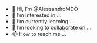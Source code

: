 - 👋 Hi, I’m @AlessandroMDO
- 👀 I’m interested in ...
- 🌱 I’m currently learning ...
- 💞️ I’m looking to collaborate on ...
- 📫 How to reach me ...

<!---
AlessandroMDO/AlessandroMDO is a ✨ special ✨ repository because its `README.md` (this file) appears on your GitHub profile.
You can click the Preview link to take a look at your changes.
--->
